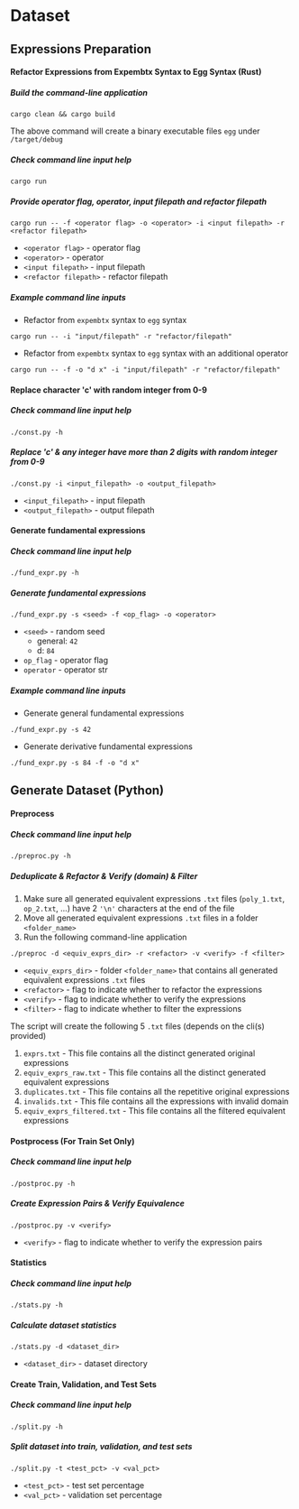 # Dataset

## Expressions Preparation
#### Refactor Expressions from Expembtx Syntax to Egg Syntax (Rust)
##### Build the command-line application
```
cargo clean && cargo build
```
The above command will create a binary executable files `egg` under `/target/debug`

##### Check command line input help
```
cargo run
```
##### Provide operator flag, operator, input filepath and refactor filepath
```
cargo run -- -f <operator flag> -o <operator> -i <input filepath> -r <refactor filepath>
```
- `<operator flag>` - operator flag
- `<operator>` - operator
- `<input filepath>` - input filepath
- `<refactor filepath>` - refactor filepath

##### Example command line inputs
- Refactor from `expembtx` syntax to `egg` syntax
```
cargo run -- -i "input/filepath" -r "refactor/filepath"
```
- Refactor from `expembtx` syntax to `egg` syntax with an additional operator
```
cargo run -- -f -o "d x" -i "input/filepath" -r "refactor/filepath"
```

#### Replace character 'c' with random integer from 0-9
##### Check command line input help
```
./const.py -h
```
##### Replace 'c' & any integer have more than 2 digits with random integer from 0-9
```
./const.py -i <input_filepath> -o <output_filepath>
```
- `<input_filepath>` - input filepath
- `<output_filepath>` - output filepath

#### Generate fundamental expressions
##### Check command line input help
```
./fund_expr.py -h
```
##### Generate fundamental expressions
```
./fund_expr.py -s <seed> -f <op_flag> -o <operator>
```
- `<seed>` - random seed
  - general: `42`
  - d: `84`
- `op_flag` - operator flag
- `operator` - operator str

##### Example command line inputs
- Generate general fundamental expressions
```
./fund_expr.py -s 42
```
- Generate derivative fundamental expressions
```
./fund_expr.py -s 84 -f -o "d x"
```

## Generate Dataset (Python)
#### Preprocess
##### Check command line input help
```
./preproc.py -h
```
##### Deduplicate & Refactor & Verify (domain) & Filter
1. Make sure all generated equivalent expressions `.txt` files (`poly_1.txt`, `op_2.txt`, ...) have 2 `'\n'` characters at the end of the file
2. Move all generated equivalent expressions `.txt` files in a folder `<folder_name>`
3. Run the following command-line application
```
./preproc -d <equiv_exprs_dir> -r <refactor> -v <verify> -f <filter>
```
- `<equiv_exprs_dir>` - folder `<folder_name>` that contains all generated equivalent expressions `.txt` files
- `<refactor>` - flag to indicate whether to refactor the expressions
- `<verify>` - flag to indicate whether to verify the expressions
- `<filter>` - flag to indicate whether to filter the expressions

The script will create the following 5 `.txt` files (depends on the cli(s) provided)
1. `exprs.txt` - This file contains all the distinct generated original expressions
2. `equiv_exprs_raw.txt` - This file contains all the distinct generated equivalent expressions
3. `duplicates.txt` - This file contains all the repetitive original expressions
4. `invalids.txt` - This file contains all the expressions with invalid domain
5. `equiv_exprs_filtered.txt` - This file contains all the filtered equivalent expressions

#### Postprocess (For Train Set Only)
##### Check command line input help
```
./postproc.py -h
```
##### Create Expression Pairs & Verify Equivalence
```
./postproc.py -v <verify>
```
- `<verify>` - flag to indicate whether to verify the expression pairs

#### Statistics
##### Check command line input help
```
./stats.py -h
```
##### Calculate dataset statistics
```
./stats.py -d <dataset_dir>
```
- `<dataset_dir>` - dataset directory

#### Create Train, Validation, and Test Sets
##### Check command line input help
```
./split.py -h
```
##### Split dataset into train, validation, and test sets
```
./split.py -t <test_pct> -v <val_pct>
```
- `<test_pct>` - test set percentage
- `<val_pct>` - validation set percentage